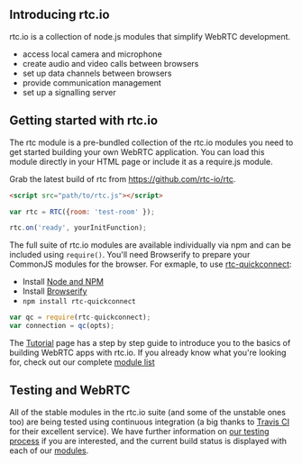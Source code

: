 ## Introducing rtc.io

rtc.io is a collection of node.js modules that simplify WebRTC development.

- access local camera and microphone
- create audio and video calls between browsers
- set up data channels between browsers
- provide communication management
- set up a signalling server

## Getting started with rtc.io

The rtc module is a pre-bundled collection of the rtc.io modules you need to get started building your own WebRTC application. You can load this module directly in your HTML page or include it as a require.js module.

Grab the latest build of rtc from https://github.com/rtc-io/rtc.

```html
<script src="path/to/rtc.js"></script>
```

```js
var rtc = RTC({room: 'test-room' });

rtc.on('ready', yourInitFunction);
```

The full suite of rtc.io modules are available individually via npm and can be included using `require()`. You'll need Browserify to prepare your CommonJS modules for the browser. For exmaple, to use [rtc-quickconnect](module-rtc-quickconnect.html):

- Install [Node and NPM](https://www.npmjs.org/)
- Install [Browserify](http://http://browserify.org/)
- `npm install rtc-quickconnect`

```js
var qc = require(rtc-quickconnect);
var connection = qc(opts);
```

The [Tutorial](tutorials.html) page has a step by step guide to introduce you to the basics of building WebRTC apps with rtc.io. If you already know what you're looking for, check out our complete [module list](modules.html)

## Testing and WebRTC

All of the stable modules in the rtc.io suite (and some of the unstable ones too) are being tested using continuous integration (a big thanks to [Travis CI](https://travis-ci.org/) for their excellent service).  We have further information on [our testing process](testing-process.html) if you are interested, and the current build status is displayed with each of our [modules](modules.html).